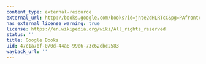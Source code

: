 ```yaml
---
content_type: external-resource
external_url: http://books.google.com/books?id=jnte2dHLRTcC&pg=PAfrontcover
has_external_license_warning: true
license: https://en.wikipedia.org/wiki/All_rights_reserved
status: ''
title: Google Books
uid: 47c1a7bf-070d-44a8-99e6-73c62ebc2583
wayback_url: ''
---
```

